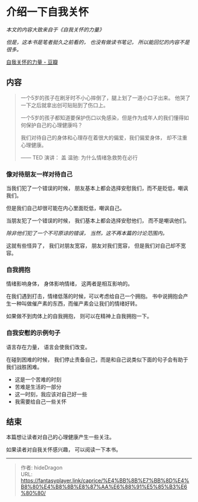 # 介绍一下自我关怀


*本文的内容大致来自于《自我关怀的力量》*

*但是，这本书是笔者挺久之前看的， 也没有做读书笔记， 所以能回忆的内容不是很多。*

[自我关怀的力量 - 豆瓣](https://book.douban.com/subject/27101895/)

## 内容

> 一个5岁的孩子在刷牙时不小心摔倒了，腿上划了一道小口子出来。 他哭了一下之后就拿出创可贴贴到了伤口上。 
>
> 一个5岁的孩子都知道要保护伤口以免感染，但是作为成年人的我们懂得如何保护自己的心理健康吗？
>
> 我们对待自己的身体和心理存在着很大的偏爱，我们偏爱身体， 却不注重心理健康。
>
> —— TED 演讲： 盖 温驰: 为什么情绪急救势在必行



### 像对待朋友一样对待自己

当我们犯了一个错误的时候， 朋友基本上都会选择安慰我们，而不是贬低，嘲讽我们。

但是我们自己却很可能在内心里面贬低，嘲讽自己。 

当朋友犯了一个错误的时候， 我们基本上都会选择安慰他们， 而不是嘲讽他们。 

*除非他们犯了一个不可原谅的错误， 当然，这不再本篇的讨论范围内。*

这就有些怪异了， 我们对朋友宽容， 朋友对我们宽容， 但是我们对自己却不宽容。

### 自我拥抱

情绪影响身体， 身体影响情绪， 这两者是相互影响的。

在我们遇到打击，情绪低落的时候，可以考虑给自己一个拥抱。 书中说拥抱会产生一种叫做催产素的东西，而催产素会让我们的情绪好转。

如果做不到肉体上的自我拥抱， 则可以在精神上自我拥抱一下。



### 自我安慰的示例句子

语言存在力量， 语言会使我们改变。

在碰到困难的时候， 我们停止责备自己，而是和自己说类似下面的句子会有助于我们战胜困难。

- 这是一个苦难的时刻
- 苦难是生活的一部分
- 这一时刻，我应该对自己好一些
- 我需要给自己一些关怀



## 结束

本篇想让读者对自己的心理健康产生一些关注。 

如果读者对自我关怀感兴趣， 可以阅读一下本书。


---

> 作者: hideDragon  
> URL: https://fantasyplayer.link/caprice/%E4%BB%8B%E7%BB%8D%E4%B8%80%E4%B8%8B%E8%87%AA%E6%88%91%E5%85%B3%E6%80%80/  

